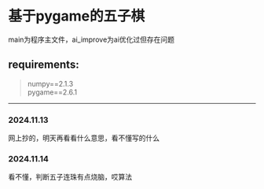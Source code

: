 # 基于pygame的五子棋  
main为程序主文件，ai_improve为ai优化过但存在问题

## requirements:
>numpy==2.1.3  
>pygame==2.6.1

---

### 2024.11.13
网上抄的，明天再看看什么意思，看不懂写的什么
### 2024.11.14
看不懂，判断五子连珠有点烧脑，哎算法

